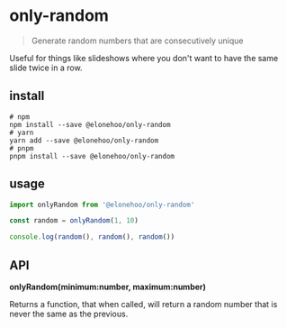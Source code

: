 # only-random

> Generate random numbers that are consecutively unique

Useful for things like slideshows where you don't want to have the same slide twice in a row.

## install

```shell
# npm
npm install --save @elonehoo/only-random
# yarn
yarn add --save @elonehoo/only-random
# pnpm
pnpm install --save @elonehoo/only-random
```

## usage

```ts
import onlyRandom from '@elonehoo/only-random'

const random = onlyRandom(1, 10)

console.log(random(), random(), random())
```

## API

**onlyRandom(minimum:number, maximum:number)**

Returns a function, that when called, will return a random number that is never the same as the previous.

